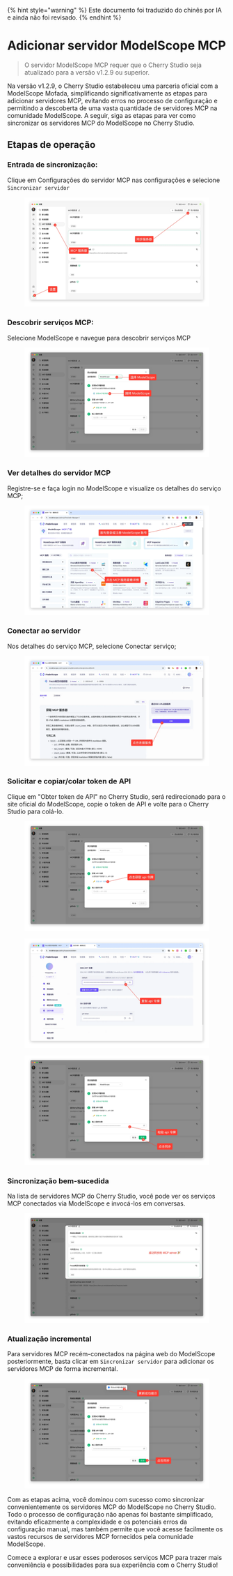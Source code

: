 
{% hint style="warning" %}
Este documento foi traduzido do chinês por IA e ainda não foi revisado.
{% endhint %}

# Adicionar servidor ModelScope MCP

> O servidor ModelScope MCP requer que o Cherry Studio seja atualizado para a versão v1.2.9 ou superior.

Na versão v1.2.9, o Cherry Studio estabeleceu uma parceria oficial com a ModelScope Mofada, simplificando significativamente as etapas para adicionar servidores MCP, evitando erros no processo de configuração e permitindo a descoberta de uma vasta quantidade de servidores MCP na comunidade ModelScope. A seguir, siga as etapas para ver como sincronizar os servidores MCP do ModelScope no Cherry Studio.

## Etapas de operação

### Entrada de sincronização:

Clique em Configurações do servidor MCP nas configurações e selecione `Sincronizar servidor`

<figure><img src="../../.gitbook/assets/image (2).png" alt=""><figcaption></figcaption></figure>

### Descobrir serviços MCP:

Selecione ModelScope e navegue para descobrir serviços MCP

<figure><img src="../../.gitbook/assets/image (1) (4).png" alt=""><figcaption></figcaption></figure>

### Ver detalhes do servidor MCP

Registre-se e faça login no ModelScope e visualize os detalhes do serviço MCP;

<figure><img src="../../.gitbook/assets/image (2) (6).png" alt=""><figcaption></figcaption></figure>

### Conectar ao servidor

Nos detalhes do serviço MCP, selecione Conectar serviço;

<figure><img src="../../.gitbook/assets/image (3).png" alt=""><figcaption></figcaption></figure>

### Solicitar e copiar/colar token de API

Clique em "Obter token de API" no Cherry Studio, será redirecionado para o site oficial do ModelScope, copie o token de API e volte para o Cherry Studio para colá-lo.

<figure><img src="../../.gitbook/assets/image (4).png" alt=""><figcaption></figcaption></figure>

<figure><img src="../../.gitbook/assets/image (5).png" alt=""><figcaption></figcaption></figure>

<figure><img src="../../.gitbook/assets/image (6).png" alt=""><figcaption></figcaption></figure>

### Sincronização bem-sucedida

Na lista de servidores MCP do Cherry Studio, você pode ver os serviços MCP conectados via ModelScope e invocá-los em conversas.

<figure><img src="../../.gitbook/assets/image (7).png" alt=""><figcaption></figcaption></figure>

### Atualização incremental

Para servidores MCP recém-conectados na página web do ModelScope posteriormente, basta clicar em `Sincronizar servidor` para adicionar os servidores MCP de forma incremental.

<figure><img src="../../.gitbook/assets/image (148).png" alt=""><figcaption></figcaption></figure>

Com as etapas acima, você dominou com sucesso como sincronizar convenientemente os servidores MCP do ModelScope no Cherry Studio. Todo o processo de configuração não apenas foi bastante simplificado, evitando eficazmente a complexidade e os potenciais erros da configuração manual, mas também permite que você acesse facilmente os vastos recursos de servidores MCP fornecidos pela comunidade ModelScope.

Comece a explorar e usar esses poderosos serviços MCP para trazer mais conveniência e possibilidades para sua experiência com o Cherry Studio!